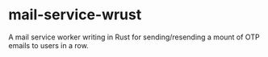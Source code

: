 # mail-service-wrust
A mail service worker writing in Rust for sending/resending a mount of OTP emails to users in a row.
